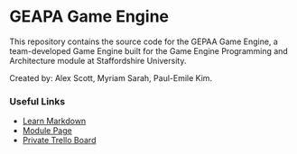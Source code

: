 # GEAPA Game Engine #

This repository contains the source code for the GEPAA Game Engine, a team-developed Game Engine built for the Game Engine Programming and Architecture
module at Staffordshire University. 

Created by: Alex Scott, Myriam Sarah, Paul-Emile Kim.

### Useful Links ###

* [Learn Markdown](https://bitbucket.org/tutorials/markdowndemo)
* [Module Page](http://www.staffs.ac.uk/current/student/modules/showmodule.php?code=COSE70635)
* [Private Trello Board](https://trello.com/b/jZPgM3R2/gepaa-group-1)